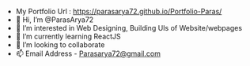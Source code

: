 - My Portfolio Url : https://parasarya72.github.io/Portfolio-Paras/
- 👋 Hi, I’m @ParasArya72
- 👀 I’m interested in Web Designing, Building UIs of Website/webpages
- 🌱 I’m currently learning ReactJS
- 💞️ I’m looking to collaborate
- 📫 Email Address - Parasarya72@gmail.com
